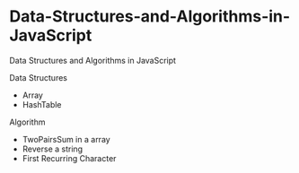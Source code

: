 # Data-Structures-and-Algorithms-in-JavaScript
Data Structures and Algorithms in JavaScript

Data Structures
- Array
- HashTable

Algorithm
- TwoPairsSum in a array
- Reverse a string
- First Recurring Character
